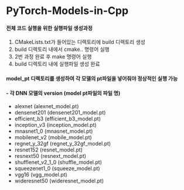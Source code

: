 # PyTorch-Models-in-Cpp

#### 전체 코드 실행을 위한 실행파일 생성과정
1. CMakeLists.txt가 들어있는 디렉토리에 build 디렉토리 생성
2. build 디렉토리 내에서 cmake.. 명령어 실행
3. 2번 과정 완료 후 make 명령어 실행
4. build 디렉토리 내에 실행파일 생성 완료



#### model_pt 디렉토리를 생성하여 각 모델의 pt파일을 넣어줘야 정상적인 실행 가능
#### - 각 DNN 모델의 version  (model pt파일의 파일 명) 
- alexnet       (alexnet_model.pt)
- densenet201   (densenet201_model.pt)
- efficient_b3 (efficient_b3_model.pt)
- inception_v3  (inception_model.pt)
- mnasnet1_0    (mnasnet_model.pt)
- mobilenet_v2  (mobile_model.pt)
- regnet_y_32gf (regnet_y_32gf_model.pt)
- resnet152     (resnet_model.pt)
- resnext50     (resnext_model.pt)
- shufflenet_v2_1_0   (shuffle_model.pt)
- squeezenet1_0       (squeeze_model.pt)
- vgg16         (vgg_model.pt)
- wideresnet50  (wideresnet_model.pt)
